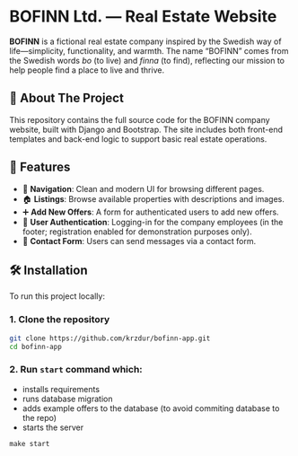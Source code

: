 # BOFINN Ltd. — Real Estate Website

**BOFINN** is a fictional real estate company inspired by the Swedish way of life—simplicity, functionality, and warmth. The name “BOFINN” comes from the Swedish words *bo* (to live) and *finna* (to find), reflecting our mission to help people find a place to live and thrive.

## 📁 About The Project

This repository contains the full source code for the BOFINN company website, built with Django and Bootstrap. The site includes both front-end templates and back-end logic to support basic real estate operations.

## 🔧 Features

- 🧭 **Navigation**: Clean and modern UI for browsing different pages.
- 🏠 **Listings**: Browse available properties with descriptions and images.
- ➕ **Add New Offers**: A form for authenticated users to add new offers.
- 🔐 **User Authentication**: Logging-in for the company employees (in the footer; registration enabled for demonstration purposes only).
- 📩 **Contact Form**: Users can send messages via a contact form.

## 🛠️ Installation

To run this project locally:

### 1. Clone the repository
```bash
git clone https://github.com/krzdur/bofinn-app.git
cd bofinn-app
```

### 2. Run `start` command which:
* installs requirements
* runs database migration
* adds example offers to the database (to avoid commiting database to the repo)
* starts the server
```commandline
make start
```